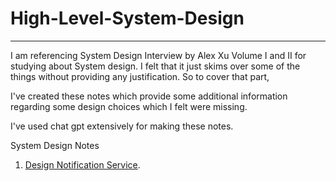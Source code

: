 # High-Level-System-Design
---

I am referencing System Design Interview by Alex Xu Volume I and II for studying about System design.
I felt that it just skims over some of the things without providing any justification. So to cover that part,

I've created these notes which provide some additional information regarding some design choices which I felt were missing.

I've used chat gpt extensively for making these notes.

System Design Notes

1. [Design Notification Service](Notification_Service/).

